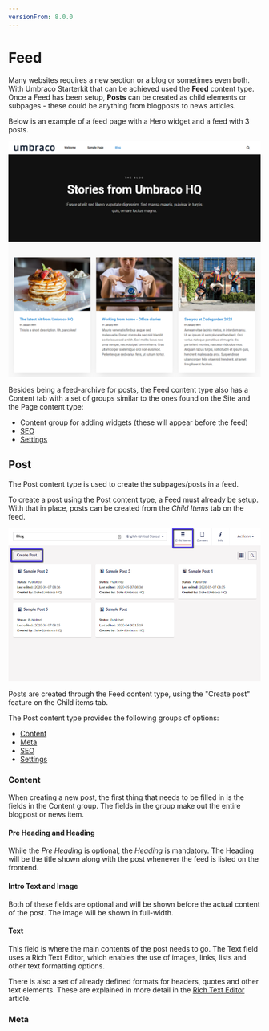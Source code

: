 ```yaml
---
versionFrom: 8.0.0
---
```


# Feed

Many websites requires a new section or a blog or sometimes even both. With Umbraco Starterkit that can be achieved used the **Feed** content type. Once a Feed has been setup, **Posts** can be created as child elements or subpages - these could be anything from blogposts to news articles.

Below is an example of a feed page with a Hero widget and a feed with 3 posts.

![Example of the Feed page](images/feed-sample.png)

Besides being a feed-archive for posts, the Feed content type also has a Content tab with a set of groups similar to the ones found on the Site and the Page content type:

* Content group for adding widgets (these will appear before the feed)
* [SEO](../../Settings/Specific-Settings/#seo)
* [Settings](../../Settings/Specific-Settings/#settings)

## Post

The Post content type is used to create the subpages/posts in a feed.

To create a post using the Post content type, a Feed must already be setup. With that in place, posts can be created from the *Child Items* tab on the feed.

![Create posts from the Child items tab on the feed content item](images/child-items-tab.png)

Posts are created through the Feed content type, using the "Create post" feature on the Child items tab.

The Post content type provides the following groups of options:

* [Content](#content)
* [Meta](#meta)
* [SEO](../../Settings/Specific-Settings/#seo)
* [Settings](../../Settings/Specific-Settings/#settings)

### Content

When creating a new post, the first thing that needs to be filled in is the fields in the Content group. The fields in the group make out the entire blogpost or news item.

#### Pre Heading and Heading

While the *Pre Heading* is optional, the *Heading* is mandatory. The Heading will be the title shown along with the post whenever the feed is listed on the frontend.

#### Intro Text and Image

Both of these fields are optional and will be shown before the actual content of the post. The image will be shown in full-width.

#### Text

This field is where the main contents of the post needs to go. The Text field uses a Rich Text Editor, which enables the use of images, links, lists and other text formatting options.

There is also a set of already defined formats for headers, quotes and other text elements. These are explained in more detail in the [Rich Text Editor]() article.

### Meta
